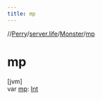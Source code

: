 ```yaml
---
title: mp
---
```

//[Perry](../../../index.html)/[server.life](../index.html)/[Monster](index.html)/[mp](mp.html)



# mp



[jvm]\
var [mp](mp.html): [Int](https://kotlinlang.org/api/latest/jvm/stdlib/kotlin/-int/index.html)




